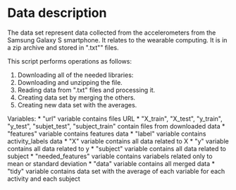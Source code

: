 # Data description

The data set represent data collected from the accelerometers from the Samsung Galaxy S smartphone.
It relates to the wearable computing.
It is in a zip archive and stored in ".txt"" files.

This script performs operations as follows:
1. Downloading all of the needed libraries:
2. Downloading and unzipping the file.
3. Reading data from ".txt" files and processing it.
4. Creating data set by merging the others.
5. Creating new data set with the averages.

Variables:
    * "url" variable contains files URL
    * "X_train", "X_test", "y_train", "y_test", "subjet_test", "subject_train" contain files from downloaded data
    * "features" variable contains features data
    * "label" variable contains activity_labels data
    * "X" variable contains all data related to X
    * "y" variable contains all data related to y
    * "subject" variable contains all data related to subject
    * "needed_features" variable contains variabels related only to mean or standard deviation
    * "data" variable contains all merged data
    * "tidy" variable contains data set with the average of each variable for each activity and each subject